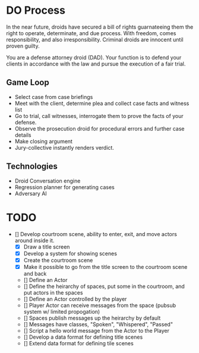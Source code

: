 # DO Process

In the near future, droids have secured a bill of rights guarnateeing them the
right to operate, determinate, and due process. With freedom, comes
responsibility, and also irresponsibility. Criminal droids are innocent until
proven guilty.

You are a defense attorney droid (DAD). Your function is to defend your clients
in accordance with the law and pursue the execution of a fair trial.


## Game Loop

* Select case from case briefings
* Meet with the client, determine plea and collect case facts and witness list
* Go to trial, call witnesses, interrogate them to prove the facts of your defense.
* Observe the prosecution droid for procedural errors and further case details
* Make closing argument
* Jury-collective instantly renders verdict.


## Technologies

* Droid Conversation engine
* Regression planner for generating cases
* Adversary AI


# TODO

- [] Develop courtroom scene, ability to enter, exit, and move actors around inside it.
  - [x] Draw a title screen
  - [x] Develop a system for showing scenes
  - [x] Create the courtroom scene
  - [x] Make it possible to go from the title screen to the courtroom scene and back
  - [] Define an Actor
  - [] Define the heirarchy of spaces, put some in the courtroom, and put actors in the spaces
  - [] Define an Actor controlled by the player
  - [] Player Actor can receive messages from the space (pubsub system w/ limited propogation)
  - [] Spaces publish messages up the heirarchy by default
  - [] Messages have classes, "Spoken", "Whispered", "Passed"
  - [] Script a hello world message from the Actor to the Player
  - [] Develop a data format for defining title scenes
  - [] Extend data format for defining tile scenes
